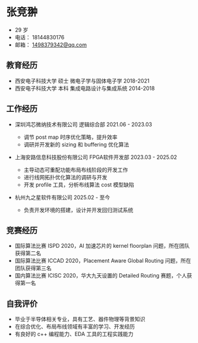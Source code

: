 # 张竞翀
- 29 岁
- 电话： 18144830176
- 邮箱： 1498379342@qq.com


## 教育经历
- 西安电子科技大学 硕士 微电子学与固体电子学  2018-2021
- 西安电子科技大学 本科 集成电路设计与集成系统  2014-2018



## 工作经历
- 深圳鸿芯微纳技术有限公司 逻辑综合部 2021.06 - 2023.03
    - 调节 post map 时序优化策略，提升效率
    - 调研并开发新的 sizing 和 buffering 优化算法

- 上海安路信息科技股份有限公司 FPGA软件开发部 2023.03 - 2025.02
    - 主导动态可重配功能布局布线阶段的开发工作
    - 进行线网拓扑优化算法的调研与开发
    - 开发 profile 工具，分析布线算法 cost 模型缺陷

- 杭州九之星软件有限公司 2025.02 - 至今
    - 负责开发环境的搭建，设计并开发回归测试系统

## 竞赛经历
- 国际算法比赛 ISPD 2020，AI 加速芯片的 kernel floorplan 问题，所在团队获得第二名
- 国际算法比赛 ICCAD 2020，Placement Aware Global Routing 问题，所在团队获得第三名
- 国内算法比赛 ICISC 2020，华大九天设置的 Detailed Routing 赛题，个人获得第一名


## 自我评价
- 毕业于半导体相关专业，具有工艺、器件物理等背景知识
- 在综合优化、布局布线领域有丰富的学习、开发经历
- 有良好的 c++ 编程能力、EDA 工具的工程实践能力
